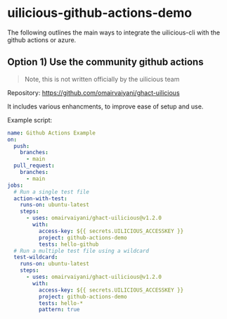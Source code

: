 # uilicious-github-actions-demo
The following outlines the main ways to integrate the uilicious-cli with the github actions or azure.

## Option 1) Use the community github actions

> Note, this is not written officially by the uilicious team

Repository: https://github.com/omairvaiyani/ghact-uilicious

It includes various enhancments, to improve ease of setup and use.

Example script:
```.yml
name: Github Actions Example
on:
  push:
    branches:
      - main
  pull_request:
    branches:
      - main
jobs:
  # Run a single test file
  action-with-test:
    runs-on: ubuntu-latest
    steps:
      - uses: omairvaiyani/ghact-uilicious@v1.2.0
        with:
          access-key: ${{ secrets.UILICIOUS_ACCESSKEY }}
          project: github-actions-demo
          tests: hello-github
  # Run a multiple test file using a wildcard
  test-wildcard:
    runs-on: ubuntu-latest
    steps:
      - uses: omairvaiyani/ghact-uilicious@v1.2.0
        with:
          access-key: ${{ secrets.UILICIOUS_ACCESSKEY }}
          project: github-actions-demo
          tests: hello-*
          pattern: true
```
